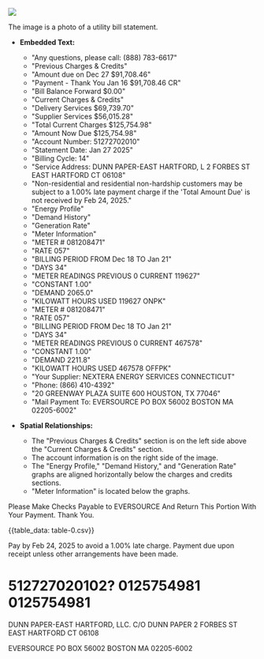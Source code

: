 ![](images/img-0.jpeg)

The image is a photo of a utility bill statement.

- **Embedded Text:**
  - "Any questions, please call: (888) 783-6617"
  - "Previous Charges & Credits"
  - "Amount due on Dec 27 $91,708.46"
  - "Payment - Thank You Jan 16 $91,708.46 CR"
  - "Bill Balance Forward $0.00"
  - "Current Charges & Credits"
  - "Delivery Services $69,739.70"
  - "Supplier Services $56,015.28"
  - "Total Current Charges $125,754.98"
  - "Amount Now Due $125,754.98"
  - "Account Number: 51272702010"
  - "Statement Date: Jan 27 2025"
  - "Billing Cycle: 14"
  - "Service Address: DUNN PAPER-EAST HARTFORD, L 2 FORBES ST EAST HARTFORD CT 06108"
  - "Non-residential and residential non-hardship customers may be subject to a 1.00% late payment charge if the 'Total Amount Due' is not received by Feb 24, 2025."
  - "Energy Profile"
  - "Demand History"
  - "Generation Rate"
  - "Meter Information"
  - "METER # 081208471"
  - "RATE 057"
  - "BILLING PERIOD FROM Dec 18 TO Jan 21"
  - "DAYS 34"
  - "METER READINGS PREVIOUS 0 CURRENT 119627"
  - "CONSTANT 1.00"
  - "DEMAND 2065.0"
  - "KILOWATT HOURS USED 119627 ONPK"
  - "METER # 081208471"
  - "RATE 057"
  - "BILLING PERIOD FROM Dec 18 TO Jan 21"
  - "DAYS 34"
  - "METER READINGS PREVIOUS 0 CURRENT 467578"
  - "CONSTANT 1.00"
  - "DEMAND 2211.8"
  - "KILOWATT HOURS USED 467578 OFFPK"
  - "Your Supplier: NEXTERA ENERGY SERVICES CONNECTICUT"
  - "Phone: (866) 410-4392"
  - "20 GREENWAY PLAZA SUITE 600 HOUSTON, TX 77046"
  - "Mail Payment To: EVERSOURCE PO BOX 56002 BOSTON MA 02205-6002"

- **Spatial Relationships:**
  - The "Previous Charges & Credits" section is on the left side above the "Current Charges & Credits" section.
  - The account information is on the right side of the image.
  - The "Energy Profile," "Demand History," and "Generation Rate" graphs are aligned horizontally below the charges and credits sections.
  - "Meter Information" is located below the graphs.

Please Make Checks Payable to EVERSOURCE And Return This Portion With Your Payment. Thank You.

{{table_data: table-0.csv}}

Pay by Feb 24, 2025 to avoid a 1.00\% late charge. Payment due upon receipt unless other arrangements have been made.

# 512727020102? 0125754981 0125754981 

DUNN PAPER-EAST HARTFORD, LLC.
C/O DUNN PAPER
2 FORBES ST
EAST HARTFORD CT 06108

EVERSOURCE
PO BOX 56002
BOSTON MA
02205-6002
